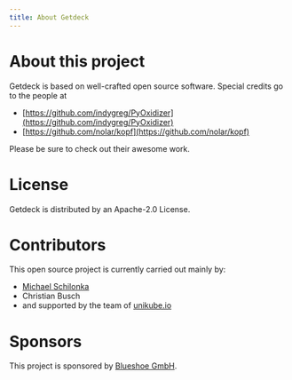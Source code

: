 ```yaml
---
title: About Getdeck
---
```

# About this project
Getdeck is based on well-crafted open source software. Special credits go to the people at
* [https://github.com/indygreg/PyOxidizer](https://github.com/indygreg/PyOxidizer)
* [https://github.com/nolar/kopf](https://github.com/nolar/kopf)

Please be sure to check out their awesome work.

# License
Getdeck is distributed by an Apache-2.0 License.

# Contributors
This open source project is currently carried out mainly by:
* [Michael Schilonka](https://www.linkedin.com/in/michael-schilonka/) 
* Christian Busch
* and supported by the team of [unikube.io](https://unikube.io)

# Sponsors
This project is sponsored by [Blueshoe GmbH](https://blueshoe.io).